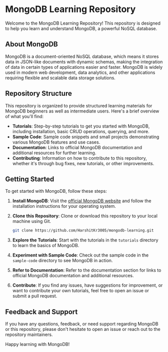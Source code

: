 # MongoDB Learning Repository

Welcome to the MongoDB Learning Repository! This repository is designed to help you learn and understand MongoDB, a powerful NoSQL database.

## About MongoDB

MongoDB is a document-oriented NoSQL database, which means it stores data in JSON-like documents with dynamic schemas, making the integration of data in certain types of applications easier and faster. MongoDB is widely used in modern web development, data analytics, and other applications requiring flexible and scalable data storage solutions.

## Repository Structure

This repository is organized to provide structured learning materials for MongoDB beginners as well as intermediate users. Here's a brief overview of what you'll find:

- **Tutorials**: Step-by-step tutorials to get you started with MongoDB, including installation, basic CRUD operations, querying, and more.
- **Sample Code**: Sample code snippets and small projects demonstrating various MongoDB features and use cases.
- **Documentation**: Links to official MongoDB documentation and additional resources for further learning.
- **Contributing**: Information on how to contribute to this repository, whether it's through bug fixes, new tutorials, or other improvements.

## Getting Started

To get started with MongoDB, follow these steps:

1. **Install MongoDB**: Visit the [official MongoDB website](https://www.mongodb.com/) and follow the installation instructions for your operating system.

2. **Clone this Repository**: Clone or download this repository to your local machine using Git.

    ```bash
    git clone https://github.com/HarshitKr3005/mongodb-learning.git
    ```

3. **Explore the Tutorials**: Start with the tutorials in the `tutorials` directory to learn the basics of MongoDB.

4. **Experiment with Sample Code**: Check out the sample code in the `sample-code` directory to see MongoDB in action.

5. **Refer to Documentation**: Refer to the documentation section for links to official MongoDB documentation and additional resources.

6. **Contribute**: If you find any issues, have suggestions for improvement, or want to contribute your own tutorials, feel free to open an issue or submit a pull request.

## Feedback and Support

If you have any questions, feedback, or need support regarding MongoDB or this repository, please don't hesitate to open an issue or reach out to the repository maintainers.

Happy learning with MongoDB!
